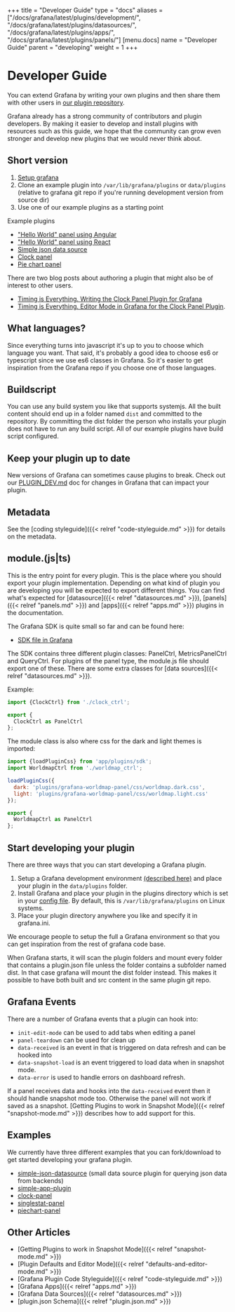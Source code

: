 +++
title = "Developer Guide"
type = "docs"
aliases = ["/docs/grafana/latest/plugins/development/", "/docs/grafana/latest/plugins/datasources/", "/docs/grafana/latest/plugins/apps/", "/docs/grafana/latest/plugins/panels/"]
[menu.docs]
name = "Developer Guide"
parent = "developing"
weight = 1
+++

# Developer Guide

You can extend Grafana by writing your own plugins and then share them with other users in [our plugin repository](https://grafana.com/plugins).

Grafana already has a strong community of contributors and plugin developers. By making it easier to develop and install plugins with resources such as this guide, we hope that the community can grow even stronger and develop new plugins that we would never think about.

## Short version

1. [Setup grafana](http://docs.grafana.org/project/building_from_source/)
2. Clone an example plugin into ```/var/lib/grafana/plugins```  or `data/plugins` (relative to grafana git repo if you're running development version from source dir)
3. Use one of our example plugins as a starting point

Example plugins

- ["Hello World" panel using Angular](https://github.com/grafana/simple-angular-panel)
- ["Hello World" panel using React](https://github.com/grafana/simple-react-panel)
- [Simple json data source](https://github.com/grafana/simple-json-datasource)
- [Clock panel](https://github.com/grafana/clock-panel)
- [Pie chart panel](https://github.com/grafana/piechart-panel)

There are two blog posts about authoring a plugin that might also be of interest to other users.

- [Timing is Everything. Writing the Clock Panel Plugin for Grafana](https://grafana.com/blog/2016/04/08/timing-is-everything.-writing-the-clock-panel-plugin-for-grafana-3.0/)
- [Timing is Everything. Editor Mode in Grafana for the Clock Panel Plugin](https://grafana.com/blog/2016/04/15/timing-is-everything.-editor-mode-in-grafana-3.0-for-the-clock-panel-plugin/).

## What languages?

Since everything turns into javascript it's up to you to choose which language you want. That said, it's probably a good idea to choose es6 or typescript since we use es6 classes in Grafana. So it's easier to get inspiration from the Grafana repo if you choose one of those languages.

## Buildscript

You can use any build system you like that supports systemjs. All the built content should end up in a folder named ```dist``` and committed to the repository. By committing the dist folder the person who installs your plugin does not have to run any build script. All of our example plugins have build script configured.

## Keep your plugin up to date

New versions of Grafana can sometimes cause plugins to break. Check out our [PLUGIN_DEV.md](https://github.com/grafana/grafana/blob/master/PLUGIN_DEV.md) doc for changes in
Grafana that can impact your plugin.

## Metadata

See the [coding styleguide]({{< relref "code-styleguide.md" >}}) for details on the metadata.

## module.(js|ts)

This is the entry point for every plugin. This is the place where you should export
your plugin implementation. Depending on what kind of plugin you are developing you
will be expected to export different things. You can find what's expected for [datasource]({{< relref "datasources.md" >}}), [panels]({{< relref "panels.md" >}})
and [apps]({{< relref "apps.md" >}}) plugins in the documentation.

The Grafana SDK is quite small so far and can be found here:

- [SDK file in Grafana](https://github.com/grafana/grafana/blob/master/public/app/plugins/sdk.ts)

The SDK contains three different plugin classes: PanelCtrl, MetricsPanelCtrl and QueryCtrl. For plugins of the panel type, the module.js file should export one of these. There are some extra classes for [data sources]({{< relref "datasources.md" >}}).

Example:

```javascript
import {ClockCtrl} from './clock_ctrl';

export {
  ClockCtrl as PanelCtrl
};
```

The module class is also where css for the dark and light themes is imported:

```javascript
import {loadPluginCss} from 'app/plugins/sdk';
import WorldmapCtrl from './worldmap_ctrl';

loadPluginCss({
  dark: 'plugins/grafana-worldmap-panel/css/worldmap.dark.css',
  light: 'plugins/grafana-worldmap-panel/css/worldmap.light.css'
});

export {
  WorldmapCtrl as PanelCtrl
};
```

## Start developing your plugin

There are three ways that you can start developing a Grafana plugin.

1. Setup a Grafana development environment [(described here)](http://docs.grafana.org/project/building_from_source/) and place your plugin in the ```data/plugins``` folder.
2. Install Grafana and place your plugin in the plugins directory which is set in your [config file](/docs/grafana/latest/installation/configuration). By default, this is `/var/lib/grafana/plugins` on Linux systems.
3. Place your plugin directory anywhere you like and specify it in grafana.ini.

We encourage people to setup the full a Grafana environment so that you can get inspiration from the rest of grafana code base.

When Grafana starts, it will scan the plugin folders and mount every folder that contains a plugin.json file unless
the folder contains a subfolder named dist. In that case grafana will mount the dist folder instead.
This makes it possible to have both built and src content in the same plugin git repo.

## Grafana Events

There are a number of Grafana events that a plugin can hook into:

- `init-edit-mode` can be used to add tabs when editing a panel
- `panel-teardown` can be used for clean up
- `data-received` is an event in that is triggered on data refresh and can be hooked into
- `data-snapshot-load` is an event triggered to load data when in snapshot mode.
- `data-error` is used to handle errors on dashboard refresh.

If a panel receives data and hooks into the `data-received` event then it should handle snapshot mode too. Otherwise the panel will not work if saved as a snapshot. [Getting Plugins to work in Snapshot Mode]({{< relref "snapshot-mode.md" >}}) describes how to add support for this.

## Examples

We currently have three different examples that you can fork/download to get started developing your grafana plugin.

 - [simple-json-datasource](https://github.com/grafana/simple-json-datasource) (small data source plugin for querying json data from backends)
 - [simple-app-plugin](https://github.com/grafana/simple-app-plugin)
 - [clock-panel](https://github.com/grafana/clock-panel)
 - [singlestat-panel](https://github.com/grafana/grafana/tree/master/public/app/plugins/panel/singlestat)
 - [piechart-panel](https://github.com/grafana/piechart-panel)

## Other Articles

- [Getting Plugins to work in Snapshot Mode]({{< relref "snapshot-mode.md" >}})
- [Plugin Defaults and Editor Mode]({{< relref "defaults-and-editor-mode.md" >}})
- [Grafana Plugin Code Styleguide]({{< relref "code-styleguide.md" >}})
- [Grafana Apps]({{< relref "apps.md" >}})
- [Grafana Data Sources]({{< relref "datasources.md" >}})
- [plugin.json Schema]({{< relref "plugin.json.md" >}})
